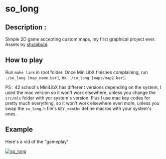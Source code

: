 # so_long

## Description :

Simple 2D game accepting custom maps, my first graphical project ever. Assets by [shubibubi](https://shubibubi.itch.io/).

## How to play

Run `make link` in root folder. Once MiniLibX finishes complaining, run `./so_long [map_name.ber]`, ex. `./so_long [maps/map2.ber]`.

PS : 42 school's MiniLibX has different versions depending on the system, I used the mac version so it won't work elsewhere, unless you change the `src/mlx` folder with yor system's version. Plus I use mac key codes for pretty much everything, so it won't work elsewhere even more, unless you swap the `so_long.h` file's `KEY_<smth>` define macros with your system's ones.

## Example

Here's a vid of the "gameplay"

[![so_long](http://i3.ytimg.com/vi/8jCU5gmKVdw/hqdefault.jpg)](https://youtu.be/8jCU5gmKVdw)